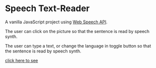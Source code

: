 # Speech Text-Reader

A vanilla JavaScript project using [Web Speech API](https://developer.mozilla.org/en-US/docs/Web/API/Web_Speech_API).

The user can click on the picture so that the sentence is read by speech synth.

The user can type a text, or change the language in toggle button so that the sentence is read by speech synth.

[click here to see]( https://behnazz.github.io/speech-text-reader/)
